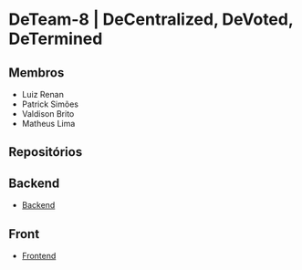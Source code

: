 # DeTeam-8 | DeCentralized, DeVoted, DeTermined

## Membros
- Luiz Renan
- Patrick Simões
- Valdison Brito
- Matheus Lima

## Repositórios

## Backend
- [Backend](https://github.com/ProgramadoresSemPatria/DeTeam-8/tree/main/backend)

## Front
- [Frontend](https://github.com/ProgramadoresSemPatria/DeTeam-8/tree/main/frontend)
